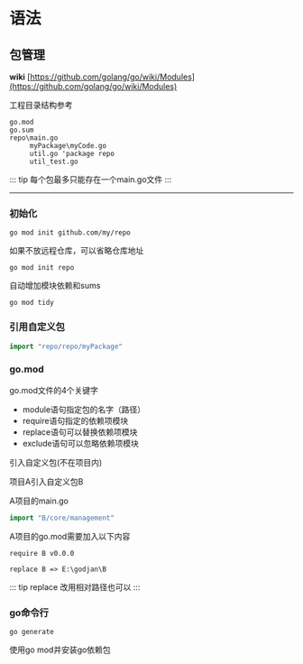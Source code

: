 # 语法

## 包管理

**wiki** [https://github.com/golang/go/wiki/Modules](https://github.com/golang/go/wiki/Modules)

工程目录结构参考

```text
go.mod
go.sum
repo\main.go
     myPackage\myCode.go
     util.go 'package repo
     util_test.go
```

::: tip
每个包最多只能存在一个main.go文件
:::

---------------------------------------------

### 初始化

```shell
go mod init github.com/my/repo
```

如果不放远程仓库，可以省略仓库地址

```shell
go mod init repo
```

自动增加模块依赖和sums

```shell
go mod tidy
```

### 引用自定义包

```go
import "repo/repo/myPackage"
```

### go.mod

go.mod文件的4个关键字

* module语句指定包的名字（路径）
* require语句指定的依赖项模块
* replace语句可以替换依赖项模块
* exclude语句可以忽略依赖项模块

引入自定义包(不在项目内)

项目A引入自定义包B

A项目的main.go

```go
import "B/core/management"
```

A项目的go.mod需要加入以下内容

```text
require B v0.0.0

replace B => E:\godjan\B
```

::: tip
replace 改用相对路径也可以
:::

### go命令行

```golang
go generate
```

使用go mod并安装go依赖包